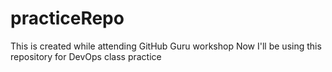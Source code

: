 # practiceRepo
This is created while attending GitHub Guru workshop
Now I'll be using this repository for DevOps class practice
